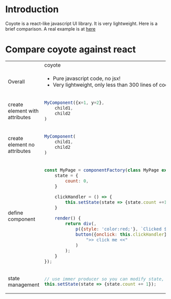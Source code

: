 # Introduction

Coyote is a react-like javascript UI library. It is very lightweight. Here is a brief comparison. A real example is at [here](https://github.com/stonezhong/coyote/tree/main/examples/basic-01)

# Compare coyote against react
<table>
<tr>
<td></td>
<td>coyote</td>
<td>React</td>
</tr>

<tr>
<td>Overall</td>
<td>

* Pure javascript code, no jsx!
* Very lightweight, only less than 300 lines of code! Please checkout [github](https://github.com/stonezhong/coyote)
</td>
<td>

* Mixture of jsx and javascript
* Lots of code. Please checkout [github](https://github.com/facebook/react)
</td>
</tr>

<tr>
<td>
create element with attributes</td>
<td>

```javascript
MyComponent({x=1, y=2}, 
    child1, 
    child2
)
```
</td>
<td>

```javascript
<MyComponent x={1} y={2}>
    child1
    child2
</MyComponent>
```
</td>
</tr>

<tr>
<td>create element no attributes</td>
<td>

```javascript
MyComponent(
    child1, 
    child2
)
```
</td>
<td>

```javascript
<MyComponent>
    child1
    child2
</MyComponent>
```
</td>
</tr>

<tr>
<td>define component</td>
<td>

```javascript
const MyPage = componentFactory(class MyPage extends Component {
    state = {
        count: 0,
    }

    clickHandler = () => {
        this.setState(state => {state.count +=1;});
    }

    render() {
        return div(,
            p({style: 'color:red;'}, `Clicked ${this.state.count} times`),
            button({onclick: this.clickHandler}, 
                ">> click me <<"
            )
        );
    }
});
```
</td>
<td>

```javascript
class MyPage extends React.Component {
    state = {
        count: 0,
    }

    clickHandler = () => {
        this.setState({count: this.state.count+1})
    }

    render() {
        return <div>
            <p style={'color:red;'}>`Clicked ${this.state.count} times`</p>,
            <button onclick = {this.clickHandler}>
                {">> click me <<"}
            </button>
        </div>;
    }
}
```
</td>
</tr>

<tr>
<td>state management</td>
<td>

```javascript
// use immer producer so you can modify state, while state property is still immutable
this.setState(state => {state.count += 1});
```
</td>
<td>

```javascript
// Create a new state and pass it to setState
this.setState({count:state.count+1});
```
</td>
</tr>

</table>
